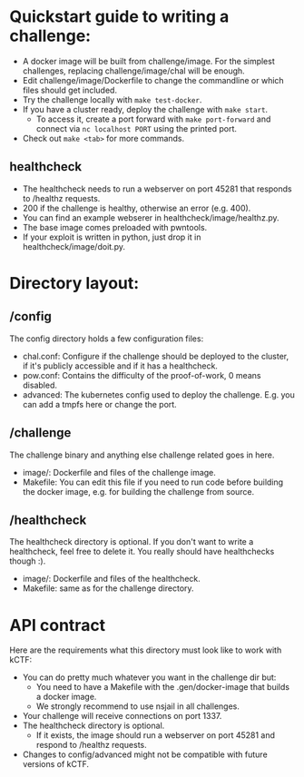 # Quickstart guide to writing a challenge:

* A docker image will be built from challenge/image. For the simplest challenges, replacing challenge/image/chal will be enough.
* Edit challenge/image/Dockerfile to change the commandline or which files should get included.
* Try the challenge locally with `make test-docker`.
* If you have a cluster ready, deploy the challenge with `make start`.
  * To access it, create a port forward with `make port-forward` and connect via `nc localhost PORT` using the printed port.
* Check out `make <tab>` for more commands.

## healthcheck

* The healthcheck needs to run a webserver on port 45281 that responds to /healthz requests.
 * 200 if the challenge is healthy, otherwise an error (e.g. 400).
 * You can find an example webserer in healthcheck/image/healthz.py.
* The base image comes preloaded with pwntools.
* If your exploit is written in python, just drop it in healthcheck/image/doit.py.

# Directory layout:

## /config

The config directory holds a few configuration files:

* chal.conf: Configure if the challenge should be deployed to the cluster, if it's publicly accessible and if it has a healthcheck.
* pow.conf: Contains the difficulty of the proof-of-work, 0 means disabled.
* advanced: The kubernetes config used to deploy the challenge. E.g. you can add a tmpfs here or change the port.

## /challenge

The challenge binary and anything else challenge related goes in here.

* image/: Dockerfile and files of the challenge image.
* Makefile: You can edit this file if you need to run code before building the docker image, e.g. for building the challenge from source.

## /healthcheck

The healthcheck directory is optional. If you don't want to write a healthcheck, feel free to delete it. You really should have healthchecks though :).

* image/: Dockerfile and files of the healthcheck.
* Makefile: same as for the challenge directory.

# API contract

Here are the requirements what this directory must look like to work with kCTF:

* You can do pretty much whatever you want in the challenge dir but:
  * You need to have a Makefile with the .gen/docker-image that builds a docker image.
  * We strongly recommend to use nsjail in all challenges.
* Your challenge will receive connections on port 1337.
* The healthcheck directory is optional.
  * If it exists, the image should run a webserver on port 45281 and respond to /healthz requests.
* Changes to config/advanced might not be compatible with future versions of kCTF.
